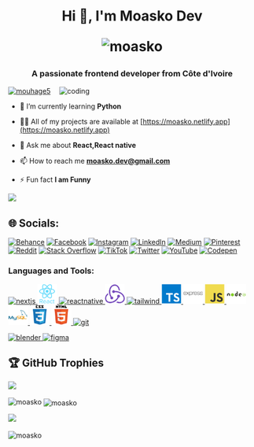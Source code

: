 <h1 align="center">Hi 👋, I'm Moasko Dev <p> <img src="https://komarev.com/ghpvc/?username=moasko&label=Profile%20views&color=FF3D00&style=for-the-badge" alt="moasko" /> </p>
</h1>
<h3 align="center">A passionate frontend developer from Côte d'Ivoire</h3>
<img align="right" alt="coding" width="400" src="https://cdn.dribbble.com/users/4382412/screenshots/15633275/media/085a014ebebde73e5cd510c93941f49a.gif">

<p align="left"> <a href="https://twitter.com/mouhage5" target="blank"><img src="https://img.shields.io/twitter/follow/mouhage5?logo=twitter&style=for-the-badge" alt="mouhage5" /></a> </p>

- 🌱 I’m currently learning **Python**

- 👨‍💻 All of my projects are available at [https://moasko.netlify.app](https://moasko.netlify.app)

- 💬 Ask me about **React,React native**

- 📫 How to reach me **moasko.dev@gmail.com**

- ⚡ Fun fact **I am Funny**

![](https://quotes-github-readme.vercel.app/api?type=horizontal&theme=light)

## 🌐 Socials:
[![Behance](https://img.shields.io/badge/Behance-1769ff?logo=behance&logoColor=white)](https://behance.net/devmoasko) [![Facebook](https://img.shields.io/badge/Facebook-%231877F2.svg?logo=Facebook&logoColor=white)](https://facebook.com/ouandaogo.abdoul.mohage) [![Instagram](https://img.shields.io/badge/Instagram-%23E4405F.svg?logo=Instagram&logoColor=white)](https://instagram.com/moasko.dev) [![LinkedIn](https://img.shields.io/badge/LinkedIn-%230077B5.svg?logo=linkedin&logoColor=white)](https://linkedin.com/in/abdoul-mohage-ouandaogo-09295b20a) [![Medium](https://img.shields.io/badge/Medium-12100E?logo=medium&logoColor=white)](https://medium.com/@moasko.dev) [![Pinterest](https://img.shields.io/badge/Pinterest-%23E60023.svg?logo=Pinterest&logoColor=white)](https://pinterest.com/devmoasko) [![Reddit](https://img.shields.io/badge/Reddit-%23FF4500.svg?logo=Reddit&logoColor=white)](https://reddit.com/user/moaskodev) [![Stack Overflow](https://img.shields.io/badge/-Stackoverflow-FE7A16?logo=stack-overflow&logoColor=white)](https://stackoverflow.com/users/18900828) [![TikTok](https://img.shields.io/badge/TikTok-%23000000.svg?logo=TikTok&logoColor=white)](https://tiktok.com/@moasko.dev) [![Twitter](https://img.shields.io/badge/Twitter-%231DA1F2.svg?logo=Twitter&logoColor=white)](https://twitter.com/mouhage5) [![YouTube](https://img.shields.io/badge/YouTube-%23FF0000.svg?logo=YouTube&logoColor=white)](https://youtube.com/@UCWqJ2Xscp2l8LE-7V02swvQ) [![Codepen](https://img.shields.io/badge/Codepen-000000?style=for-the-badge&logo=codepen&logoColor=white)](https://codepen.io/@dev-moasko) 

<h3 align="left">Languages and Tools:</h3>
<p>
    <a href="https://nextjs.org/" target="_blank" rel="noreferrer"> <img src="https://cdn.worldvectorlogo.com/logos/nextjs-2.svg" alt="nextjs" width="40" height="40"/> </a>
  <a href="https://reactjs.org/" target="_blank" rel="noreferrer"> <img src="https://raw.githubusercontent.com/devicons/devicon/master/icons/react/react-original-wordmark.svg" alt="react" width="40" height="40"/> </a>
  <a href="https://reactnative.dev/" target="_blank" rel="noreferrer"> <img src="https://reactnative.dev/img/header_logo.svg" alt="reactnative" width="40" height="40"/> </a>
  <a href="https://redux.js.org" target="_blank" rel="noreferrer"> <img src="https://raw.githubusercontent.com/devicons/devicon/master/icons/redux/redux-original.svg" alt="redux" width="40" height="40"/> </a>
  <a href="https://tailwindcss.com/" target="_blank" rel="noreferrer"> <img src="https://www.vectorlogo.zone/logos/tailwindcss/tailwindcss-icon.svg" alt="tailwind" width="40" height="40"/> </a> 
  <a href="https://www.typescriptlang.org/" target="_blank" rel="noreferrer"> <img src="https://raw.githubusercontent.com/devicons/devicon/master/icons/typescript/typescript-original.svg" alt="typescript" width="40" height="40"/> </a>
    <a href="https://expressjs.com" target="_blank" rel="noreferrer"> <img src="https://raw.githubusercontent.com/devicons/devicon/master/icons/express/express-original-wordmark.svg" alt="express" width="40" height="40"/> </a>
  <a href="https://developer.mozilla.org/en-US/docs/Web/JavaScript" target="_blank" rel="noreferrer"> <img src="https://raw.githubusercontent.com/devicons/devicon/master/icons/javascript/javascript-original.svg" alt="javascript" width="40" height="40"/> </a> 
    <a href="https://nodejs.org" target="_blank" rel="noreferrer"> <img src="https://raw.githubusercontent.com/devicons/devicon/master/icons/nodejs/nodejs-original-wordmark.svg" alt="nodejs" width="40" height="40"/> </a> 
  <a href="https://www.mysql.com/" target="_blank" rel="noreferrer"> <img src="https://raw.githubusercontent.com/devicons/devicon/master/icons/mysql/mysql-original-wordmark.svg" alt="mysql" width="40" height="40"/> </a>
  <a href="https://www.w3schools.com/css/" target="_blank" rel="noreferrer"> <img src="https://raw.githubusercontent.com/devicons/devicon/master/icons/css3/css3-original-wordmark.svg" alt="css3" width="40" height="40"/> </a>
  <a href="https://www.w3.org/html/" target="_blank" rel="noreferrer"> <img src="https://raw.githubusercontent.com/devicons/devicon/master/icons/html5/html5-original-wordmark.svg" alt="html5" width="40" height="40"/> </a>
  <a href="https://git-scm.com/" target="_blank" rel="noreferrer"> <img src="https://www.vectorlogo.zone/logos/git-scm/git-scm-icon.svg" alt="git" width="40" height="40"/> </a>


  <a href="https://www.blender.org/" target="_blank" rel="noreferrer"> <img src="https://download.blender.org/branding/community/blender_community_badge_white.svg" alt="blender" width="40" height="40"/> </a>
  <a href="https://www.figma.com/" target="_blank" rel="noreferrer"> <img src="https://www.vectorlogo.zone/logos/figma/figma-icon.svg" alt="figma" width="40" height="40"/> </a>
 </p>

## 🏆 GitHub Trophies
![](https://github-profile-trophy.vercel.app/?username=moasko&theme=flat&no-frame=true&no-bg=false&margin-w=4)

<p><img align="left" src="https://github-readme-stats.vercel.app/api/top-langs?username=moasko&show_icons=true&locale=en&layout=donut" alt="moasko" /></p>

<p>&nbsp;<img align="center" src="https://github-readme-stats.vercel.app/api?username=moasko&show_icons=true&locale=en" alt="moasko" /></p>

![](https://github-contributor-stats.vercel.app/api?username=moasko&limit=5&theme=flat&combine_all_yearly_contributions=true)

<p><img align="center" src="https://github-readme-streak-stats.herokuapp.com/?user=moasko&" alt="moasko" /></p>
